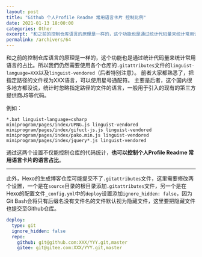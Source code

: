```yaml
---
layout: post
title: "Github 个人Profile Readme 常用语言卡片 控制比例"
date: 2021-01-13 18:00:00
categories: Other
excerpt: "和之前的控制仓库语言的原理是一样的，这个功能也是通过统计代码量来统计常用语言的占比。所以我們仍然需要使用各个仓库的.gitattributes文件的linguist-language=XXX以及linguist-vendored（后者特别注意）。"
permalink: /archivers/64
---
```


和之前的控制仓库语言的原理是一样的，这个功能也是通过统计代码量来统计常用语言的占比。所以我們仍然需要使用各个仓库的```.gitattributes```文件的```linguist-language=XXX```以及```linguist-vendored```（后者特别注意）。
前者大家都熟悉了，把指定路径的文件视为XXX语言，可以使用星号通配符。
主要是后者，这个国内很多地方都没说，统计时忽略指定路径的文件的语言，一般用于引入的现有的第三方提供商JS等代码。

例如：
```gitattributes
*.bat linguist-language=csharp
miniprogram/pages/index/UPNG.js linguist-vendored
miniprogram/pages/index/gifuct-js.js linguist-vendored
miniprogram/pages/index/pako.min.js linguist-vendored
miniprogram/pages/index/jquery*.js linguist-vendored
```
通过这两个设置不仅能控制仓库的代码统计，**也可以控制个人Profile Readme 常用语言卡片的语言占比**。

---

此外，Hexo的生成博客仓库可能提交不了```.gitattributes```文件，这里需要修改两个设置，一个是在```source```目录的根目录添加```.gitattributes```文件，另一个是在Hexo的配置文件```_config.yml```中的```deploy```设置添加```ignore_hidden: false```，因为Git Bash会将只有后缀名没有文件名的文件默认视为隐藏文件，这里要把隐藏文件也提交至Github仓库。
```yaml
deploy:
  type: git
  ignore_hidden: false
  repo: 
    github: git@github.com:XXX/YYY.git,master
    gitee: git@gitee.com:XXX/YYY.git,master
```